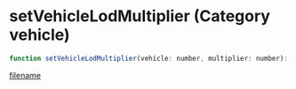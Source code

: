 # setVehicleLodMultiplier (Category vehicle)

```js
function setVehicleLodMultiplier(vehicle: number, multiplier: number): void
```

[filename](setVehicleLodMultiplier_m.md ':include')